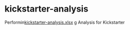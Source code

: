 # kickstarter-analysis
Performin[kickstarter-analysis.xlsx](https://github.com/Palixxx/kickstarter-analysis/files/6987116/kickstarter-analysis.xlsx)
g Analysis for Kickstarter
